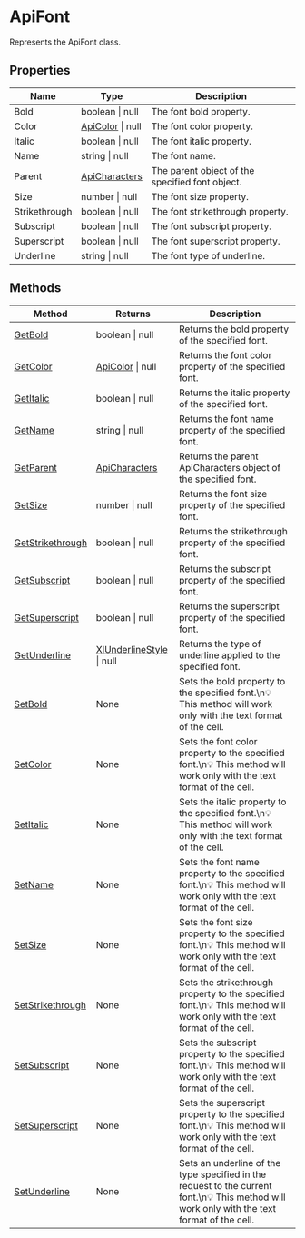 # ApiFont

Represents the ApiFont class.

## Properties

| Name | Type | Description |
| ---- | ---- | ----------- |
| Bold | boolean \| null | The font bold property. |
| Color | [ApiColor](../ApiColor/ApiColor.md) \| null | The font color property. |
| Italic | boolean \| null | The font italic property. |
| Name | string \| null | The font name. |
| Parent | [ApiCharacters](../ApiCharacters/ApiCharacters.md) | The parent object of the specified font object. |
| Size | number \| null | The font size property. |
| Strikethrough | boolean \| null | The font strikethrough property. |
| Subscript | boolean \| null | The font subscript property. |
| Superscript | boolean \| null | The font superscript property. |
| Underline | string \| null | The font type of underline. |

## Methods

| Method | Returns | Description |
| ------ | ------- | ----------- |
| [GetBold](./Methods/GetBold.md) | boolean \| null | Returns the bold property of the specified font. |
| [GetColor](./Methods/GetColor.md) | [ApiColor](../ApiColor/ApiColor.md) \| null | Returns the font color property of the specified font. |
| [GetItalic](./Methods/GetItalic.md) | boolean \| null | Returns the italic property of the specified font. |
| [GetName](./Methods/GetName.md) | string \| null | Returns the font name property of the specified font. |
| [GetParent](./Methods/GetParent.md) | [ApiCharacters](../ApiCharacters/ApiCharacters.md) | Returns the parent ApiCharacters object of the specified font. |
| [GetSize](./Methods/GetSize.md) | number \| null | Returns the font size property of the specified font. |
| [GetStrikethrough](./Methods/GetStrikethrough.md) | boolean \| null | Returns the strikethrough property of the specified font. |
| [GetSubscript](./Methods/GetSubscript.md) | boolean \| null | Returns the subscript property of the specified font. |
| [GetSuperscript](./Methods/GetSuperscript.md) | boolean \| null | Returns the superscript property of the specified font. |
| [GetUnderline](./Methods/GetUnderline.md) | [XlUnderlineStyle](../Enumeration/XlUnderlineStyle.md) \| null | Returns the type of underline applied to the specified font. |
| [SetBold](./Methods/SetBold.md) | None | Sets the bold property to the specified font.\n💡 This method will work only with the text format of the cell. |
| [SetColor](./Methods/SetColor.md) | None | Sets the font color property to the specified font.\n💡 This method will work only with the text format of the cell. |
| [SetItalic](./Methods/SetItalic.md) | None | Sets the italic property to the specified font.\n💡 This method will work only with the text format of the cell. |
| [SetName](./Methods/SetName.md) | None | Sets the font name property to the specified font.\n💡 This method will work only with the text format of the cell. |
| [SetSize](./Methods/SetSize.md) | None | Sets the font size property to the specified font.\n💡 This method will work only with the text format of the cell. |
| [SetStrikethrough](./Methods/SetStrikethrough.md) | None | Sets the strikethrough property to the specified font.\n💡 This method will work only with the text format of the cell. |
| [SetSubscript](./Methods/SetSubscript.md) | None | Sets the subscript property to the specified font.\n💡 This method will work only with the text format of the cell. |
| [SetSuperscript](./Methods/SetSuperscript.md) | None | Sets the superscript property to the specified font.\n💡 This method will work only with the text format of the cell. |
| [SetUnderline](./Methods/SetUnderline.md) | None | Sets an underline of the type specified in the request to the current font.\n💡 This method will work only with the text format of the cell. |
